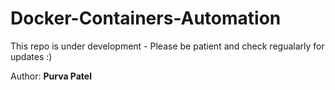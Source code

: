 # Docker-Containers-Automation

This repo is under development - Please be patient and check regualarly for updates :)

Author: **Purva Patel**
